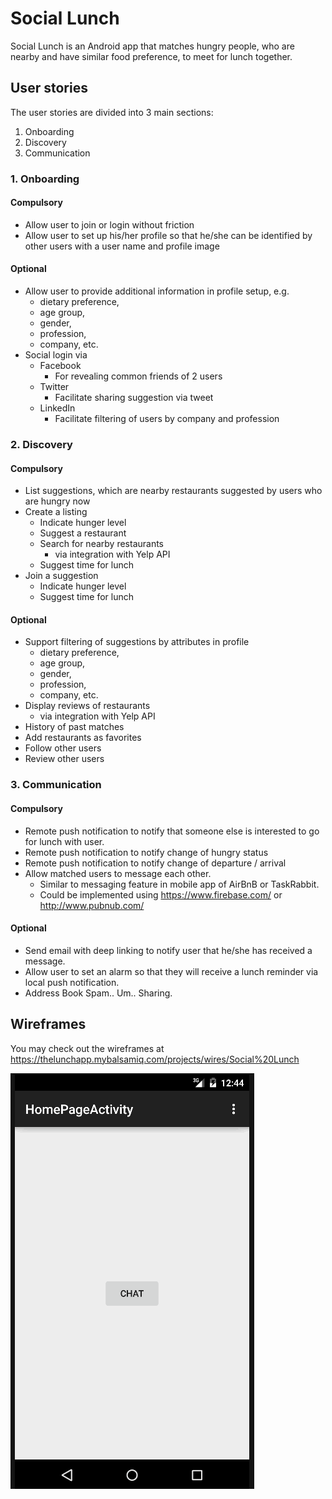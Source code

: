 # Social Lunch
Social Lunch is an Android app that matches hungry people, who are nearby and have similar food preference, to meet for lunch together.

## User stories
The user stories are divided into 3 main sections:

1. Onboarding
2. Discovery
3. Communication

### 1. Onboarding
#### Compulsory
* Allow user to join or login without friction
* Allow user to set up his/her profile so that he/she can be identified by other users with a user name and profile image

#### Optional
* Allow user to provide additional information in profile setup, e.g. 
  + dietary preference, 
  + age group, 
  + gender, 
  + profession, 
  + company, etc.
* Social login via
  + Facebook
    - For revealing common friends of 2 users
  + Twitter
    - Facilitate sharing suggestion via tweet
  + LinkedIn
    - Facilitate filtering of users by company and profession

### 2. Discovery
#### Compulsory
* List suggestions, which are nearby restaurants suggested by users who are hungry now
* Create a listing
  + Indicate hunger level
  + Suggest a restaurant
  + Search for nearby restaurants 
    - via integration with Yelp API
  + Suggest time for lunch
* Join a suggestion
  + Indicate hunger level
  + Suggest time for lunch

#### Optional
* Support filtering of suggestions by attributes in profile
  + dietary preference, 
  + age group, 
  + gender, 
  + profession, 
  + company, etc.
* Display reviews of restaurants 
  + via integration with Yelp API
* History of past matches
* Add restaurants as favorites
* Follow other users
* Review other users

### 3. Communication
#### Compulsory
* Remote push notification to notify that someone else is interested to go for lunch with user.
* Remote push notification to notify change of hungry status
* Remote push notification to notify change of departure / arrival
* Allow matched users to message each other.
  + Similar to messaging feature in mobile app of AirBnB or TaskRabbit.
  + Could be implemented using https://www.firebase.com/ or http://www.pubnub.com/


#### Optional
* Send email with deep linking to notify user that he/she has received a message.
* Allow user to set an alarm so that they will receive a lunch reminder via local push notification.
* Address Book Spam.. Um.. Sharing. 

## Wireframes
You may check out the wireframes at https://thelunchapp.mybalsamiq.com/projects/wires/Social%20Lunch

![Alt text](/Cap.gif?raw=true "Integrated Chat")

